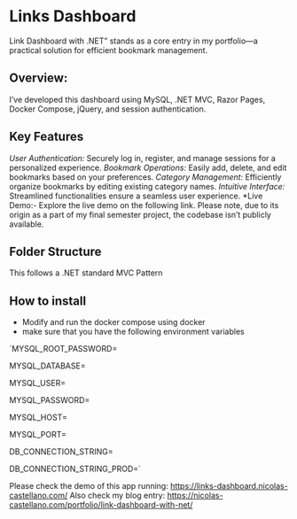 # Links Dashboard

Link Dashboard with .NET” stands as a core entry in my portfolio—a practical solution for efficient bookmark management.

## Overview: 
I’ve developed this dashboard using MySQL, .NET MVC, Razor Pages, Docker Compose, jQuery, and session authentication.

## Key Features

*User Authentication:* Securely log in, register, and manage sessions for a personalized experience.
*Bookmark Operations:* Easily add, delete, and edit bookmarks based on your preferences.
*Category Management:* Efficiently organize bookmarks by editing existing category names.
*Intuitive Interface:* Streamlined functionalities ensure a seamless user experience.
*Live Demo:- Explore the live demo on the following link. Please note, due to its origin as a part of my final semester project, the codebase isn’t publicly available.

## Folder Structure
This follows a .NET standard MVC Pattern

## How to install
- Modify and run the docker compose using docker
- make sure that you have the following environment variables


`MYSQL_ROOT_PASSWORD=

MYSQL_DATABASE=

MYSQL_USER=

MYSQL_PASSWORD=

MYSQL_HOST=

MYSQL_PORT= 

DB_CONNECTION_STRING=

DB_CONNECTION_STRING_PROD=`



Please check the demo of this app running: https://links-dashboard.nicolas-castellano.com/
Also check my blog entry: https://nicolas-castellano.com/portfolio/link-dashboard-with-net/
